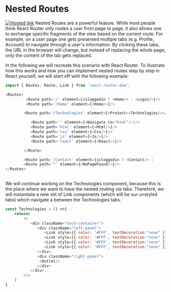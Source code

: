 
# Nested Routes


[![Hosted link](https://main--splendorous-tarsier-518a88.netlify.app/)](https://main--splendorous-tarsier-518a88.netlify.app/)
Nested Routes are a powerful feature. While most people think React Router only routes a user from page to page, it also allows one to exchange specific fragments of the view based on the current route. For example, on a user page one gets presented multiple tabs (e.g. Profile, Account) to navigate through a user's information. By clicking these tabs, the URL in the browser will change, but instead of replacing the whole page, only the content of the tab gets replaced.

In the following we will recreate this scenario with React Router. To illustrate how this works and how you can implement nested routes step by step in React yourself, we will start off with the following example:
```javascript
import { Routes, Route, Link } from 'react-router-dom';

<Routes>
         <Route path='/' element={isloggedin ? <Home/> : <Login/>}/>
         <Route path='/home' element={<Home/>}/>

        <Route path='/Technologies' element={<Protect><Technologies/></Protect>}>

           <Route path='' element={<Navigate to="html"/>}/>
           <Route path='html' element={<Html/>}/>
           <Route path='css' element={<Css/>}/>
           <Route path='js' element={<Js/>}/>
           <Route path='react' element={<React/>}/>

        </Route>

        <Route path='/Contact' element={isloggedin ? <Contact/> :       <Navigate to="/" />}/>
        <Route path='*' element={<NoPageFound/>}/>
</Routes>
     
```
We will continue working on the Technologies component, because this is the place where we want to have the nested routing via tabs. Therefore, we will instantiate a new set of Link components (which will be our unstyled tabs) which navigate a between the Technologies tabs.
```javascript
const Technologies = () =>{
    return(
        <>
           <div className="tech-container">
              <div className="left-panel">
                 <Link style={{ color: '#FFF', textDecoration:"none" }} to="html">HTML</Link>
                 <Link style={{ color: '#FFF', textDecoration:"none" }} to="css">CSS</Link>
                 <Link style={{ color: '#FFF', textDecoration:"none" }} to="js">JavaScript</Link>
                 <Link style={{ color: '#FFF', textDecoration:"none" }} to="react">REACT</Link>
              </div>
              <div className="right-panel">
               <Outlet/>
              </div>
           </div>
        </>
    )
}
```